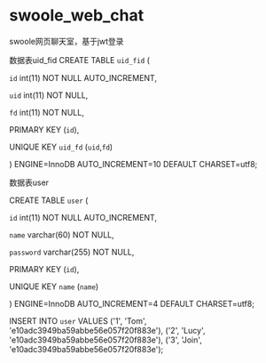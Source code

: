 # swoole_web_chat
swoole网页聊天室，基于jwt登录

数据表uid_fid
CREATE TABLE `uid_fid` (

  `id` int(11) NOT NULL AUTO_INCREMENT,
  
  `uid` int(11) NOT NULL,
  
  `fd` int(11) NOT NULL,
  
  PRIMARY KEY (`id`),
  
  UNIQUE KEY `uid_fd` (`uid`,`fd`)
  
) ENGINE=InnoDB AUTO_INCREMENT=10 DEFAULT CHARSET=utf8;




数据表user

CREATE TABLE `user` (

  `id` int(11) NOT NULL AUTO_INCREMENT,
  
  `name` varchar(60) NOT NULL,
  
  `password` varchar(255) NOT NULL,
  
  PRIMARY KEY (`id`),
  
  UNIQUE KEY `name` (`name`)
  
) ENGINE=InnoDB AUTO_INCREMENT=4 DEFAULT CHARSET=utf8;


INSERT INTO `user` VALUES ('1', 'Tom', 'e10adc3949ba59abbe56e057f20f883e'), ('2', 'Lucy', 'e10adc3949ba59abbe56e057f20f883e'), ('3', 'Join', 'e10adc3949ba59abbe56e057f20f883e');
